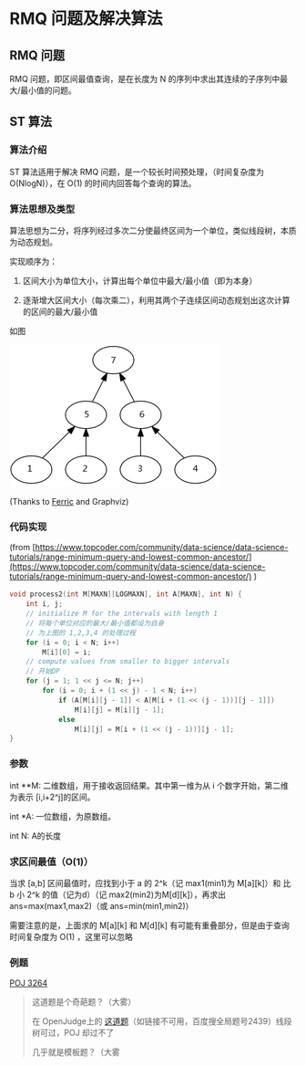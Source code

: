 # RMQ 问题及解决算法

## RMQ 问题

RMQ 问题，即区间最值查询，是在长度为 N 的序列中求出其连续的子序列中最大/最小值的问题。

## ST 算法

### 算法介绍

ST 算法适用于解决 RMQ 问题，是一个较长时间预处理，（时间复杂度为 O(NlogN)），在 O(1) 的时间内回答每个查询的算法。

### 算法思想及类型

算法思想为二分，将序列经过多次二分使最终区间为一个单位，类似线段树，本质为动态规划。

实现顺序为：

1. 区间大小为单位大小，计算出每个单位中最大/最小值（即为本身）

2. 逐渐增大区间大小（每次乘二），利用其两个子连续区间动态规划出这次计算的区间的最大/最小值

如图

![graph.png](https://raw.githubusercontent.com/billchenchina/cppcodes/master/solve/RMQ%20Problem/graph.png)

(Thanks to [Ferric](https://ferric.cf) and Graphviz)

### 代码实现

(from [https://www.topcoder.com/community/data-science/data-science-tutorials/range-minimum-query-and-lowest-common-ancestor/](https://www.topcoder.com/community/data-science/data-science-tutorials/range-minimum-query-and-lowest-common-ancestor/) )


```cpp
void process2(int M[MAXN][LOGMAXN], int A[MAXN], int N) {
    int i, j;
    // initialize M for the intervals with length 1
    // 将每个单位对应的最大/最小值都设为自身
    // 为上图的 1,2,3,4 的处理过程
    for (i = 0; i < N; i++)
        M[i][0] = i;
    // compute values from smaller to bigger intervals
    // 开始DP
    for (j = 1; 1 << j <= N; j++)
        for (i = 0; i + (1 << j) - 1 < N; i++)
            if (A[M[i][j - 1]] < A[M[i + (1 << (j - 1))][j - 1]])
                M[i][j] = M[i][j - 1];
            else
                M[i][j] = M[i + (1 << (j - 1))][j - 1];
}
```
### 参数

int \*\*M: 二维数组，用于接收返回结果。其中第一维为从 i 个数字开始，第二维为表示 [i,i+2^j]的区间。

int \*A: 一位数组，为原数组。

int N: A的长度

### 求区间最值（O(1)）

当求 [a,b] 区间最值时，应找到小于 a 的 2^k（记 max1(min1)为 M[a][k]）和 比 b 小 2^k 的值（记为d）（记 max2(min2)为M[d][k]），再求出 ans=max(max1,max2)（或 ans=min(min1,min2)）

需要注意的是，上面求的 M[a][k] 和 M[d][k] 有可能有重叠部分，但是由于查询时间复杂度为 O(1) ，这里可以忽略

### 例题

 [POJ 3264](http://poj.org/problem?id=3264)

 > 这道题是个奇葩题？（大雾）
 >
 > 在 OpenJudge上的 [这道题](http://hljssyzx.openjudge.cn/bitseg/1002/)（如链接不可用，百度搜全局题号2439）线段树可过，POJ 却过不了
 >
 > 几乎就是模板题？（大雾

##
